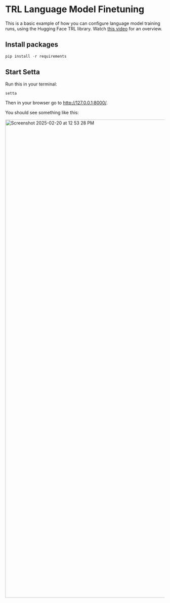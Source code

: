 # TRL Language Model Finetuning

This is a basic example of how you can configure language model training runs, using the Hugging Face TRL library. Watch [this video](https://www.youtube.com/watch?v=hVH3IPoNngo) for an overview.

## Install packages

```python
pip install -r requirements
```

## Start Setta

Run this in your terminal:

```
setta
```

Then in your browser go to http://127.0.0.1:8000/.

You should see something like this:

<img width="1512" alt="Screenshot 2025-02-20 at 12 53 28 PM" src="https://github.com/user-attachments/assets/4df9ba88-fe89-417f-889c-0753e7e93924" />
